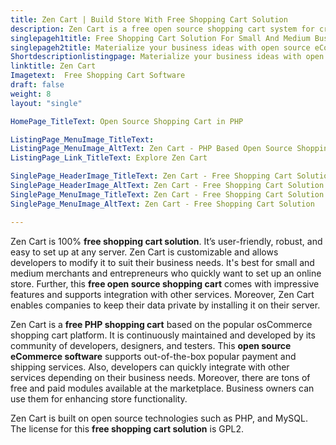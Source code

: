 ```yaml
---
title: Zen Cart | Build Store With Free Shopping Cart Solution
description: Zen Cart is a free open source shopping cart system for creating stores. Easily customizable and supports integration with popular payment gateways.
singlepageh1title: Free Shopping Cart Solution For Small And Medium Businesses
singlepageh2title: Materialize your business ideas with open source eCommerce platform. Easy to use and feature-packed solution, ideal for small and medium size businesses.
Shortdescriptionlistingpage: Materialize your business ideas with open source eCommerce platform. Easy to use and feature-packed solution, ideal for small and medium size businesses.
linktitle: Zen Cart
Imagetext:  Free Shopping Cart Software 
draft: false
weight: 8
layout: "single"

HomePage_TitleText: Open Source Shopping Cart in PHP

ListingPage_MenuImage_TitleText: 
ListingPage_MenuImage_AltText: Zen Cart - PHP Based Open Source Shopping Cart Software
ListingPage_Link_TitleText: Explore Zen Cart

SinglePage_HeaderImage_TitleText: Zen Cart - Free Shopping Cart Solution
SinglePage_HeaderImage_AltText: Zen Cart - Free Shopping Cart Solution
SinglePage_MenuImage_TitleText: Zen Cart - Free Shopping Cart Solution
SinglePage_MenuImage_AltText: Zen Cart - Free Shopping Cart Solution

---
```


Zen Cart is 100% **free shopping cart solution**. It’s user-friendly, robust, and easy to set up at any server. Zen Cart is customizable and allows developers to modify it to suit their business needs. It's best for small and medium merchants and entrepreneurs who quickly want to set up an online store. Further, this **free open source shopping cart** comes with impressive features and supports integration with other services. Moreover, Zen Cart enables companies to keep their data private by installing it on their server.

Zen Cart is a **free PHP shopping cart** based on the popular osCommerce shopping cart platform. It is continuously maintained and developed by its community of developers, designers, and testers. This **open source eCommerce software** supports out-of-the-box popular payment and shipping services. Also, developers can quickly integrate with other services depending on their business needs. Moreover, there are tons of free and paid modules available at the marketplace. Business owners can use them for enhancing store functionality.

Zen Cart is built on open source technologies such as PHP, and MySQL. The license for this **free shopping cart solution** is GPL2.